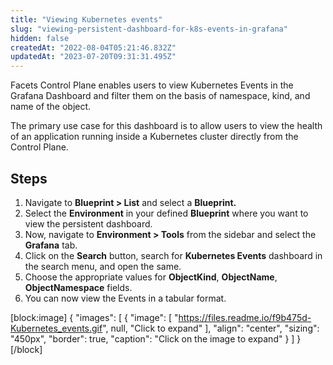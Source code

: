 ```yaml
---
title: "Viewing Kubernetes events"
slug: "viewing-persistent-dashboard-for-k8s-events-in-grafana"
hidden: false
createdAt: "2022-08-04T05:21:46.832Z"
updatedAt: "2023-07-20T09:31:31.495Z"
---
```

Facets Control Plane enables users to view Kubernetes Events in the Grafana Dashboard and filter them on the basis of namespace, kind, and name of the object.

The primary use case for this dashboard is to allow users to view the health of an application running inside a Kubernetes cluster directly from the Control Plane.

## Steps

1. Navigate to **Blueprint > List** and select a **Blueprint.**
2. Select the **Environment** in your defined **Blueprint** where you want to view the persistent dashboard.
3. Now, navigate to **Environment > Tools** from the sidebar and select the **Grafana** tab.
4. Click on the **Search** button, search for **Kubernetes Events** dashboard in the search menu, and open the same.
5. Choose the appropriate values for **ObjectKind**, **ObjectName**, **ObjectNamespace** fields.
6. You can now view the Events in a tabular format.

[block:image]
{
  "images": [
    {
      "image": [
        "https://files.readme.io/f9b475d-Kubernetes_events.gif",
        null,
        "Click to expand"
      ],
      "align": "center",
      "sizing": "450px",
      "border": true,
      "caption": "Click on the image to expand"
    }
  ]
}
[/block]